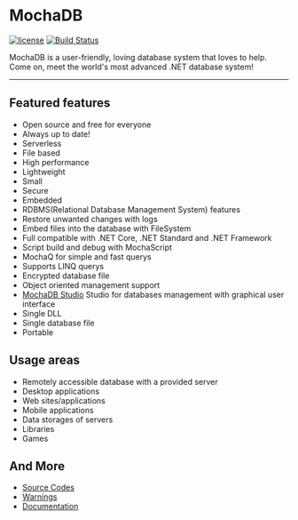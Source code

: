 # MochaDB

[![license](https://camo.githubusercontent.com/890acbdcb87868b382af9a4b1fac507b9659d9bf/68747470733a2f2f696d672e736869656c64732e696f2f62616467652f6c6963656e73652d4d49542d626c75652e737667)](https://opensource.org/licenses/MIT) [![Build Status](https://travis-ci.org/mertcandav/MochaDB.svg?branch=master)](https://travis-ci.org/mertcandav/MochaDB)

MochaDB is a user-friendly, loving database system that loves to help.
Come on, meet the world's most advanced .NET database system!

---

## Featured features
- Open source and free for everyone
- Always up to date!
- Serverless
- File based
- High performance
- Lightweight
- Small
- Secure
- Embedded
- RDBMS(Relational Database Management System) features
- Restore unwanted changes with logs
- Embed files into the database with FileSystem
- Full compatible with .NET Core, .NET Standard and .NET Framework
- Script build and debug with MochaScript
- MochaQ for simple and fast querys
- Supports LINQ querys
- Encrypted database file
- Object oriented management support
- [MochaDB Studio](https://github.com/mertcandav/MochaDBStudio) Studio for databases management with graphical user interface
- Single DLL
- Single database file
- Portable

## Usage areas
- Remotely accessible database with a provided server
- Desktop applications
- Web sites/applications
- Mobile applications
- Data storages of servers
- Libraries
- Games

## And More

- [Source Codes](https://github.com/mertcandav/MochaDB)
- [Warnings](https://github.com/mertcandav/MochaDB/wiki/Warnings)
- [Documentation](https://github.com/mertcandav/MochaDB/wiki)
